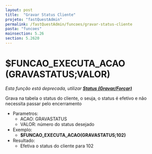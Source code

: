 ```yaml
---
layout: post
title:  "Gravar Status Cliente"
projeto: "fastQuestAdmin"
permalink: /fastQuestAdmin/funcoes/gravar-status-cliente
pasta: "funcoes"
mainsection: 5.26
section: 5.2620
---
```

# $FUNCAO_EXECUTA_ACAO (GRAVASTATUS;VALOR)
*Esta função está deprecada, utilizar **<a href="/fastQuestAdmin/funcoesv2/status">Status (Gravar/Forçar)</a>***

Grava na tabela o status do cliente, o seuja, o status é efetivo e não necessita passar pelo encerramento
- Parametros: 
    - ACAO: GRAVASTATUS
    - VALOR: número do status desejado
- Exemplo:
    - **$FUNCAO_EXECUTA_ACAO(GRAVASTATUS;102)**
- Resultado:
    - Efetiva o status do cliente para 102
